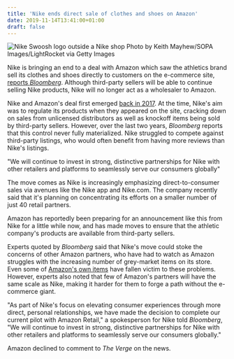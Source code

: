 ```yaml
---
title: 'Nike ends direct sale of clothes and shoes on Amazon'
date: 2019-11-14T13:41:00+01:00
draft: false
---
```


![Nike Swoosh logo outside a Nike shop](https://cdn.vox-cdn.com/thumbor/Vk6K8K8wW0OZ_2f9yv1jefqkN1w=/0x0:3500x2333/1310x873/cdn.vox-cdn.com/uploads/chorus_image/image/65698344/1162990904.jpg.0.jpg) Photo by Keith Mayhew/SOPA Images/LightRocket via Getty Images

Nike is bringing an end to a deal with Amazon which saw the athletics brand sell its clothes and shoes directly to customers on the e-commerce site, [reports _Bloomberg_](https://www.bloomberg.com/news/articles/2019-11-13/nike-will-end-its-pilot-project-selling-products-on-amazon-site). Although third-party sellers will be able to continue selling Nike products, Nike will no longer act as a wholesaler to Amazon.

Nike and Amazon's deal first emerged [back in 2017](https://www.theverge.com/2017/6/21/15847700/amazon-nike-shoes-deal-e-commerce-zappos). At the time, Nike's aim was to regulate its products when they appeared on the site, cracking down on sales from unlicensed distributors as well as knockoff items being sold by third-party sellers. However, over the last two years, _Bloomberg_ reports that this control never fully materialized. Nike struggled to compete against third-party listings, who would often benefit from having more reviews than Nike's listings.

"We will continue to invest in strong, distinctive partnerships for Nike with other retailers and platforms to seamlessly serve our consumers globally"

The move comes as Nike is increasingly emphasizing direct-to-consumer sales via avenues like the Nike app and Nike.com. The company recently said that it's planning on concentrating its efforts on a smaller number of just 40 retail partners.

Amazon has reportedly been preparing for an announcement like this from Nike for a little while now, and has made moves to ensure that the athletic company's products are available from third-party sellers.

Experts quoted by _Bloomberg_ said that Nike's move could stoke the concerns of other Amazon partners, who have had to watch as Amazon struggles with the increasing number of grey-market items on its store. Even some of [Amazon's own items](https://www.theverge.com/2019/8/29/20837359/amazon-basics-fake-sellers-imposters-third-party-marketplace) have fallen victim to these problems. However, experts also noted that few of Amazon's partners will have the same scale as Nike, making it harder for them to forge a path without the e-commerce giant.

"As part of Nike's focus on elevating consumer experiences through more direct, personal relationships, we have made the decision to complete our current pilot with Amazon Retail," a spokesperson for Nike told _Bloomberg_, "We will continue to invest in strong, distinctive partnerships for Nike with other retailers and platforms to seamlessly serve our consumers globally."

Amazon declined to comment to _The Verge_ on the news.